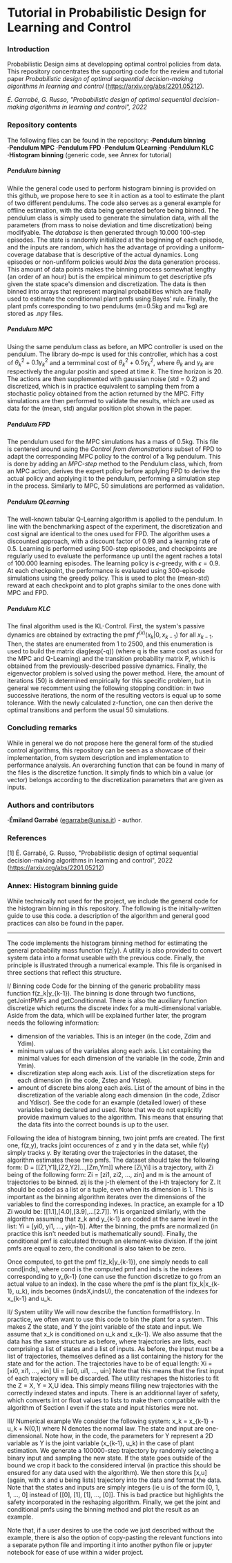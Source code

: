 # Tutorial in Probabilistic Design for Learning and Control
### Introduction
Probabilistic Design aims at developping optimal control policies from data. This repository concentrates the supporting code for the review and tutorial paper _Probabilistic design of optimal sequential decision-making algorithms in learning and control_ (https://arxiv.org/abs/2201.05212).

_É. Garrabé, G. Russo, "Probabilistic design of optimal sequential decision-making algorithms in learning and control", 2022_

### Repository contents
The following files can be found in the repository:
**·Pendulum binning**
**·Pendulum MPC**
**·Pendulum FPD**
**·Pendulum QLearning**
**·Pendulum KLC**
**·Histogram binning** (generic code, see Annex for tutorial)

##### Pendulum binning
While the general code used to perform histogram binning is provided on this github, we propose here to see it in action as a tool to estimate the plant of two different pendulums. The code also serves as a general example for offline estimation, with the data being generated before being binned.
The pendulum class is simply used to generate the simulation data, with all the parameters (from mass to noise deviation and time discretization) being modifyable.
The _database_ is then generated through 10.000 100-step episodes. The state is randomly initialized at the beginning of each episode, and the inputs are random, which has the advantage of providing a uniform-coverage database that is descriptive of the actual dynamics. Long episodes or non-unfiform policies would _bias_ the data generation process. This amount of data points makes the binning process somewhat lengthy (an order of an hour) but is the empirical minimum to get descriptive pfs given the state space's dimension and discretization.
The data is then binned into arrays that represent marginal probabilities which are finally used to estimate the conditionnal plant pmfs using Bayes' rule.
Finally, the plant pmfs corresponding to two pendulums (m=0.5kg and m=1kg) are stored as .npy files.

##### Pendulum MPC
Using the same pendulum class as before, an MPC controller is used on the pendulum. The library do-mpc is used for this controller, which has a cost of $\theta_k^2 + 0.1\gamma_k^2$ and a termminal cost of $\theta_k^2 + 0.5\gamma_k^2$, where $\theta_k$ and $\gamma_k$ are respectively the angular positin and speed at time $k$. The time horizon is 20.
The actions are then supplemented with gaussian noise (std = 0.2) and discretized, which is in practice equivalent to sampling them from a stochastic policy obtained from the action returned by the MPC.
Fifty simulations are then performed to validate the results, which are used as data for the (mean, std) angular position plot shown in the paper.

##### Pendulum FPD
The pendulum used for the MPC simulations has a mass of 0.5kg. This file is centered around using the _Control from demonstrations_ subset of FPD to adapt the corresponding MPC policy to the control of a 1kg pendulum. This is done by adding an _MPC-step_ method to the Pendulum class, which, from an MPC action, derives the expert policy before applying FPD to derive the actual policy and applying it to the pendulum, performing a simulation step in the process.
Similarly to MPC, 50 simulations are performed as validation.

##### Pendulum QLearning
The well-known tabular Q-Learning algorithm is applied to the pendulum. In line with the benchmarking aspect of the experiment, the discretization and cost signal are identical to the ones used for FPD.
The algorithm uses a discounted approach, with a discount factor of 0.99 and a learning rate of 0.5. Learning is performed using 500-step episodes, and checkpoints are regularly used to evaluate the performance up until the agent raches a total of 100.000 learning episodes. The learning policy is $\epsilon$-greedy, with $\epsilon = 0.9$. At each checkpoint, the performance is evaluated using 300-episode simulations using the greedy policy. This is used to plot the (mean-std) reward at each checkpoint and to plot graphs similar to the ones done with MPC and FPD.

##### Pendulum KLC
The final algorithm used is the KL-Control. First, the system's passive dynamics are obtained by extracting the pmf $f^{(x)}(x_k|0,x_{k-1})$ for all $x_{k-1}$.
Then, the states are enumerated from 1 to 2500, and this enumeration is used to build the matrix diag(exp(-q)) (where q is the same cost as used for the MPC and Q-Learning) and the transition probability matrix P, which is obtained from the previously-described passive dynamics.
Finally, the eigenvector problem is solved using the power method. Here, the amount of iterations (50) is determined empirically for this specific problem, but in general we recomment using the following stopping condition: in two successive iterations, the norm of the resulting vectors is equal up to some tolerance.
With the newly calculated z-function, one can then derive the optimal transitions and perform the usual 50 simulations.

### Concluding remarks
While in general we do not propose here the general form of the studied control algorithms, this repository can be seen as a showcase of their implementation, from system description and implementation to performance analysis.
An overarching function that can be found in many of the files is the discretize function. It simply finds to which bin a value (or vector) belongs according to the discretization parameters that are given as inputs.

### Authors and contributors
**·Émiland Garrabé** (egarrabe@unisa.it) - author.

### References
[1] É. Garrabé, G. Russo, "Probabilistic design of optimal sequential decision-making algorithms in learning and control", 2022 (https://arxiv.org/abs/2201.05212)

### Annex: Histogram binning guide
While technically not used for the project, we include the general code for the histogram binning in this repository. The following is the initially-written guide to use this code. a description of the algorithm and general good practices can also be found in the paper.

_________________________________________________________________

The code implements the histogram binning method for estimating the general probability mass function f(z|y). A utility is also provided to convert system data into a format useable with the previous code. Finally, the principle is illustrated through a numerical example. This file is organised in three sections that reflect this structure.

I/ Binning code
Code for the binning of the generic probability mass function f(z_k|y_{k-1}).
The binning is done through two functions, getJointPMFs and getConditionnal. There is also the auxiliary function discretize which returns the discrete index for a multi-dimensional variable.
Aside from the data, which will be explained further later, the program needs the following information:
- dimension of the variables. This is an integer (in the code, Zdim and Ydim).
- minimum values of the variables along each axis. List containing the minimal values for each dimension of the variable (in the code, Zmin and Ymin).
- discretization step along each axis. List of the discretization steps for each dimension (in the code, Zstep and Ystep).
- amount of discrete bins along each axis. List of the amount of bins in the discretization of the variable along each dimension (in the code, Zdiscr and Ydiscr).
See the code for an example (detailed lower) of these variables being declared and used. Note that we do not explicitly provide maximum values to the algorithm. This means that ensuring that the data fits into the correct bounds is up to the user.

Following the idea of histogram binning, two joint pmfs are created. The first one, f(z,y), tracks joint occurences of z and y in the data set, while f(y) simply tracks y. By iterating over the trajectories in the dataset, the algorithm estimates these two pmfs.
The dataset should take the following form: D = [[Z1,Y1],[Z2,Y2]...,[Zm,Ym]] where [Zi,Yi] is a trajectory, with Zi being of the following form: Zi = [zi1, zi2, ..., zin] and m is the amount of trajectories to be binned.
zij is the j-th element of the i-th trajectory for Z. It should be coded as a list or a tuple, even when its dimension is 1. This is important as the binning algorithm iterates over the dimensions of the variables to find the corresponding indexes. In practice, an example for a 1D Zi would be: [[1.1],[4.0],[3.9],...[2.7]].
Yi is organized similarly, with the algorithm assuming that z_k and y_{k-1} are coded at the same level in the list: Yi = [yi0, yi1, ..., yi(n-1)].
After the binning, the pmfs are normalized (in practice this isn't needed but is mathematically sound). Finally, the conditional pmf is calculated through an element-wise division. If the joint pmfs are equal to zero, the conditional is also taken to be zero.

Once computed, to get the pmf f(z_k|y_{k-1}), one simply needs to call cond[inds], where cond is the computed pmf and inds is the indexes corresponding to y_{k-1} (one can use the function discretize to go from an actual value to an index).
In the case where the pmf is the plant f(x_k|x_{k-1}, u_k), inds becomes (indsX,indsU), the concatenation of the indexes for x_{k-1} and u_k.

II/ System utility
We will now describe the function formatHistory.
In practice, we often want to use this code to bin the plant for a system. This makes Z the state, and Y the joint variable of the state and input. We assume that x_k is conditioned on u_k and x_{k-1}. We also assume that the data has the same structure as before, where trajectories are lists, each comprising a list of states and a list of inputs.
As before, the input must be a list of trajectories, themselves defined as a list containing the history for the state and for the action.
The trajectories have to be of equal length:
Xi = [xi0, xi1, ..., xin]
Ui = [ui0, ui1, ..., uin]
Note that this means that the first input of each trajectory will be discarded.
The utility reshapes the histories to fit the Z = X, Y = X,U idea. This simply means filling new trajectories with the correctly indexed states and inputs. There is an additionnal layer of safety, which converts int or float values to lists to make them compatible with the algorithm of Section I even if the state and input histories were not.

III/ Numerical example
We consider the following system: x_k = x_{k-1} + u_k + N(0,1) where N denotes the normal law.
The state and input are one-dimensional. Note how, in the code, the parameters for Y represent a 2D variable as Y is the joint variable (x_{k-1}, u_k) in the case of plant estimation.
We generate a 100000-step trajectory by randomly selecting a binary input and sampling the new state. If the state goes outside of the bound we crop it back to the considered interval (in practice this should be ensured for any data used with the algorithm).
We then store this [x,u] (again, with x and u being lists) trajectory into the data and format the data.
Note that the states and inputs are simply integers (ie u is of the form [0, 1, 1, ..., 0] instead of [[0], [1], [1], ..., [0]]. This is bad practice but highlights the safety incorporated in the reshaping algorithm.
Finally, we get the joint and conditional pmfs using the binning method and plot the result as an example.

Note that, if a user desires to use the code we just described without the example, there is also the option of copy-pasting the relevant functions into a separate python file and importing it into another python file or jupyter notebook for ease of use within a wider project.
